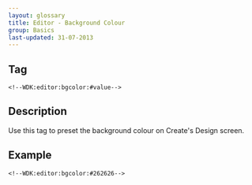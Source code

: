 ```yaml
---
layout: glossary
title: Editor - Background Colour
group: Basics
last-updated: 31-07-2013
---
```


## Tag

`<!--WDK:editor:bgcolor:#value-->`

## Description

Use this tag to preset the background colour on Create's Design screen.

## Example

~~~
<!--WDK:editor:bgcolor:#262626-->
~~~